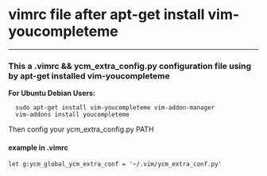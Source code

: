 # vimrc file after apt-get install vim-youcompleteme
---

### This a .vimrc && ycm_extra_config.py configuration file using by apt-get installed vim-youcompleteme

**For Ubuntu Debian Users:**

```
  sudo apt-get install vim-youcompleteme vim-addon-manager
  vim-addons install youcompleteme
```

Then config your ycm_extra_config.py PATH

#### **example in .vimrc**
`let g:ycm_global_ycm_extra_conf = '~/.vim/ycm_extra_conf.py'`
